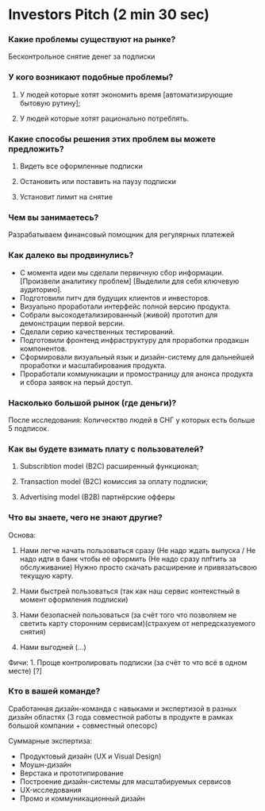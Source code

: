 # Investors Pitch (2 min 30 sec)

### Какие проблемы существуют на рынке?

Бесконтрольное снятие денег за подписки

### У кого возникают подобные проблемы?

1. У людей которые хотят экономить время [автоматизирующие бытовую рутину];

2. У людей которые хотят рационально потреблять.

### Какие способы решения этих проблем вы можете предложить?

1. Видеть все оформленные подписки

2. Остановить или поставить на паузу подписки

3. Установит лимит на снятие

### Чем вы занимаетесь?

Разрабатываем финансовый помощник для регулярных платежей

### Как далеко вы продвинулись?

- С момента идеи мы сделали первичную сбор информации. [Произвели аналитику проблем] [Выделили для себя ключевую аудиторию].
- Подготовили питч для будущих клиентов и инвесторов.
- Визуально проработали интерфейс полной версию продукта.
- Собрали высокодетализированный (живой) прототип для демонстрации первой версии.
- Сделали серию качественных тестирований.
- Подготовили фронтенд инфраструктуру для проработки продакшн компонентов.
- Сформировали визуальный язык и дизайн-систему для дальнейшей проработки и масштабирования продукта.
- Проработали коммуникации и промостраницу для анонса продукта и сбора заявок на перый доступ.

### Насколько большой рынок (где деньги)?

После исследования: Колическтво людей в СНГ у которых есть больше 5 подписок.

### Как вы будете взимать плату с пользователей?

1. Subscribtion model (B2C) расширенный функционал;

2. Transaction model (B2C) комиссия за оплату подписки;

2. Advertising model (B2B) партнёрские офферы

### Что вы знаете, чего не знают другие?

Основа:

1. Нами легче начать пользоваться сразу (Не надо ждать выпуска / Не надо идти в банк чтобы её оформить (Не надо сразу плfтить за обслуживание) Нужно просто скачать расширение и привязатьсвою текущую карту.

2. Нами быстрей пользоваться (так как наш сервис контекстный в момент оформления подписки)

3. Нами безопасней пользоваться (за счёт того что позволяем не светить карту сторонним сервисам)(страхуем от непредсказуемого снятия)

4. Нами выгодней (...)

Фичи: 1. Проще контролировать подписки (за счёт то что всё в одном месте) [?]

### Кто в вашей команде?

Сработанная дизайн-команда c навыками и экспертизой в разных дизайн областях (3 года совместной работы в продукте в рамках большой компании + совместный опесорс)

Суммарные экспертиза:

- Продуктовый дизайн (UX и Visual Design)
- Моушн-дизайн
- Верстака и прототипирование
- Построение дизайн-системы для масштабируемых сервисов
- UX-исследования
- Промо и коммуникационный дизайн